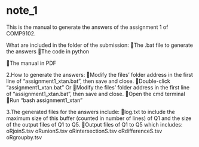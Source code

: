 # note_1

This is the manual to generate the answers of the assignment 1 of COMP9102.

What are included in the folder of the submission:
The .bat file to generate the answers
The code in python

The manual in PDF

2.How to generate the answers:
Modify the files’ folder address in the first line of “assignment1_xtan.bat”, then save and close.
Double-click “assignment1_xtan.bat” Or
Modify the files’ folder address in the first line of “assignment1_xtan.bat”, then save and close.
Open the cmd terminal
Run “bash assignment1_xtan”

3.The generated files for the answers include:
log.txt to include the maximum size of this buffer (counted in number of lines) of Q1 and the size of the output files of Q1 to Q5.
Output files of Q1 to Q5 which includes:
oRjoinS.tsv
oRunionS.tsv
oRintersectionS.tsv
oRdifferenceS.tsv
oRgroupby.tsv
